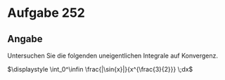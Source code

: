 # Aufgabe 252
## Angabe

Untersuchen Sie die folgenden uneigentlichen Integrale auf Konvergenz.

$\displaystyle \int_0^\infin \frac{|\sin{x}|}{x^{\frac{3}{2}}} \;dx$